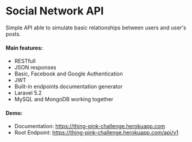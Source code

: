 # Social Network API

Simple API able to simulate basic relationships between users and user's posts.

#### Main features:
- RESTfull
- JSON responses
- Basic, Facebook and Google Authentication
- JWT
- Built-in endpoints documentation generator
- Laravel 5.2
- MySQL and MongoDB working together

#### Demo: 
- Documentation: https://thing-pink-challenge.herokuapp.com
- Root Endpoint: https://thing-pink-challenge.herokuapp.com/api/v1
